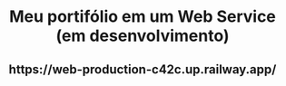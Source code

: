 




<h1 align="center"> Meu portifólio em um Web Service (em desenvolvimento) </h1>

<h2 align="center">  https://web-production-c42c.up.railway.app/ </h2>


  
